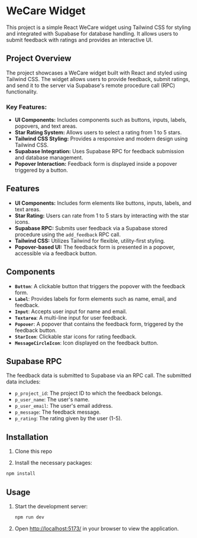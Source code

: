 # WeCare Widget

This project is a simple React WeCare widget using Tailwind CSS for styling and integrated with Supabase for database handling. It allows users to submit feedback with ratings and provides an interactive UI.

## Project Overview

The project showcases a WeCare widget built with React and styled using Tailwind CSS. The widget allows users to provide feedback, submit ratings, and send it to the server via Supabase's remote procedure call (RPC) functionality.

### Key Features:
- **UI Components:** Includes components such as buttons, inputs, labels, popovers, and text areas.
- **Star Rating System:** Allows users to select a rating from 1 to 5 stars.
- **Tailwind CSS Styling:** Provides a responsive and modern design using Tailwind CSS.
- **Supabase Integration:** Uses Supabase RPC for feedback submission and database management.
- **Popover Interaction:** Feedback form is displayed inside a popover triggered by a button.

## Features

* **UI Components:** Includes form elements like buttons, inputs, labels, and text areas.
* **Star Rating:** Users can rate from 1 to 5 stars by interacting with the star icons.
* **Supabase RPC:** Submits user feedback via a Supabase stored procedure using the `add_feedback` RPC call.
* **Tailwind CSS:** Utilizes Tailwind for flexible, utility-first styling.
* **Popover-based UI:** The feedback form is presented in a popover, accessible via a feedback button.

## Components

- **`Button`**: A clickable button that triggers the popover with the feedback form.
- **`Label`**: Provides labels for form elements such as name, email, and feedback.
- **`Input`**: Accepts user input for name and email.
- **`Textarea`**: A multi-line input for user feedback.
- **`Popover`**: A popover that contains the feedback form, triggered by the feedback button.
- **`StarIcon`**: Clickable star icons for rating feedback.
- **`MessageCircleIcon`**: Icon displayed on the feedback button.

## Supabase RPC

The feedback data is submitted to Supabase via an RPC call. The submitted data includes:

- `p_project_id`: The project ID to which the feedback belongs.
- `p_user_name`: The user's name.
- `p_user_email`: The user's email address.
- `p_message`: The feedback message.
- `p_rating`: The rating given by the user (1-5).

## Installation
1. Clone this repo

2. Install the necessary packages:

```bash
npm install
```

## Usage

1. Start the development server:
   ```bash
   npm run dev
   ```

2. Open [http://localhost:5173/](http://localhost:5173/) in your browser to view the application.

